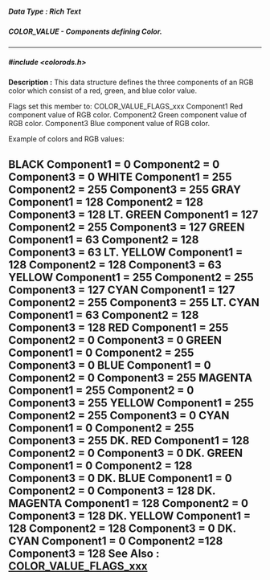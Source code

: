 ##### Data Type : Rich Text
##### COLOR_VALUE - Components defining Color.
---
##### #include <colorods.h>
**Description :**
This data structure defines the three components of an RGB color which consist 
of a red, green, and blue color value.

Flags  set this member to: COLOR_VALUE_FLAGS_xxx
Component1 Red component value of RGB color.
Component2 Green component value of RGB color.
Component3 Blue component value of RGB color.

Example of colors and RGB values: 

BLACK  Component1 = 0 Component2 = 0 Component3 = 0
WHITE  Component1 = 255 Component2 = 255 Component3 = 255
GRAY  Component1 = 128 Component2 = 128 Component3 = 128
LT. GREEN  Component1 = 127 Component2 = 255 Component3 = 127
GREEN  Component1 = 63 Component2 = 128 Component3 = 63
LT. YELLOW Component1 = 128 Component2 = 128 Component3 = 63
YELLOW  Component1 = 255 Component2 = 255 Component3 = 127
CYAN  Component1 = 127 Component2 = 255 Component3 = 255
LT. CYAN  Component1 = 63 Component2 = 128 Component3 = 128
RED  Component1 = 255 Component2 = 0 Component3 = 0
GREEN  Component1 = 0 Component2 = 255 Component3 = 0
BLUE  Component1 = 0 Component2 = 0 Component3 = 255
MAGENTA  Component1 = 255 Component2 = 0 Component3 = 255
YELLOW  Component1 = 255 Component2 = 255 Component3 = 0
CYAN  Component1 = 0 Component2 = 255 Component3 = 255
DK. RED  Component1 = 128 Component2 = 0 Component3 = 0
DK. GREEN Component1 = 0 Component2 = 128 Component3 = 0
DK. BLUE  Component1 = 0 Component2 = 0 Component3 = 128
DK. MAGENTA Component1 = 128 Component2 = 0 Component3 = 128
DK. YELLOW Component1 = 128 Component2 = 128 Component3 = 0
DK. CYAN  Component1 = 0 Component2 =128 Component3 = 128
**See Also :**
[COLOR_VALUE_FLAGS_xxx](D:/md_files/COLOR_VALUE_FLAGS_xxx.md)
---
